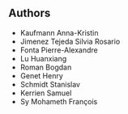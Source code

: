 Authors
-------

* Kaufmann Anna-Kristin
* Jimenez Tejeda Silvia Rosario
* Fonta Pierre-Alexandre
* Lu Huanxiang
* Roman Bogdan
* Genet Henry
* Schmidt Stanislav
* Kerrien Samuel
* Sy Mohameth François
